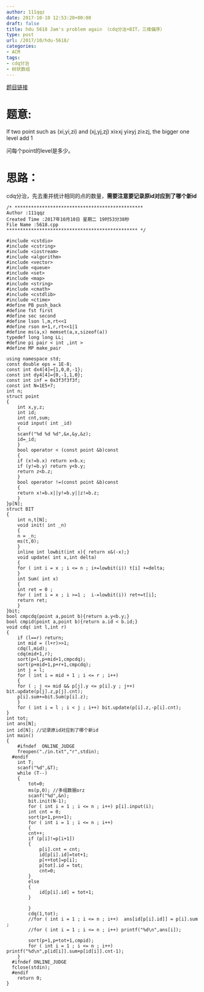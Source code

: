 ```yaml
---
author: 111qqz
date: 2017-10-10 12:53:20+00:00
draft: false
title: hdu 5618 Jam's problem again （cdq分治+BIT，三维偏序）
type: post
url: /2017/10/hdu-5618/
categories:
- ACM
tags:
- cdq分治
- 树状数组
---
```


[题目链接](http://acm.split.hdu.edu.cn/showproblem.php?pid=5618)



# 题意:



If two point such as (xi,yi,zi) and (xj,yj,zj) xi≥xj yi≥yj zi≥zj, the bigger one level add 1

问每个point的level是多少。



# 思路：



cdq分治，先去重并统计相同的点的数量，**需要注意要记录原id对应到了哪个新id**


    
    /* ***********************************************
    Author :111qqz
    Created Time :2017年10月10日 星期二 19时53分38秒
    File Name :5618.cpp
    ************************************************ */
    
    #include <cstdio>
    #include <cstring>
    #include <iostream>
    #include <algorithm>
    #include <vector>
    #include <queue>
    #include <set>
    #include <map>
    #include <string>
    #include <cmath>
    #include <cstdlib>
    #include <ctime>
    #define PB push_back
    #define fst first
    #define sec second
    #define lson l,m,rt<<1
    #define rson m+1,r,rt<<1|1
    #define ms(a,x) memset(a,x,sizeof(a))
    typedef long long LL;
    #define pi pair < int ,int >
    #define MP make_pair
    
    using namespace std;
    const double eps = 1E-8;
    const int dx4[4]={1,0,0,-1};
    const int dy4[4]={0,-1,1,0};
    const int inf = 0x3f3f3f3f;
    const int N=1E5+7;
    int n;
    struct point
    {
        int x,y,z;
        int id;
        int cnt,sum;
        void input( int _id)
        {
        scanf("%d %d %d",&x,&y,&z);
        id=_id;
        }
        bool operator < (const point &b)const
        {
        if (x!=b.x) return x<b.x;
        if (y!=b.y) return y<b.y;
        return z<b.z;
        }
        bool operator !=(const point &b)const
        {
        return x!=b.x||y!=b.y||z!=b.z;
        }
    }p[N];
    struct BIT
    {
        int n,t[N];
        void init( int _n)
        {
        n = _n;
        ms(t,0);
        }
        inline int lowbit(int x){ return x&(-x);}
        void update( int x,int delta)
        {
        for ( int i = x ; i <= n ; i+=lowbit(i)) t[i] +=delta;
        }
        int Sum( int x)
        {
        int ret = 0 ;
        for ( int i = x ; i >=1 ;  i-=lowbit(i)) ret+=t[i];
        return ret;
        }
    }bit;
    bool cmpcdq(point a,point b){return a.y<b.y;}
    bool cmpid(point a,point b){return a.id < b.id;}
    void cdq( int l,int r)
    {
        if (l==r) return;
        int mid = (l+r)>>1;
        cdq(l,mid);
        cdq(mid+1,r);
        sort(p+l,p+mid+1,cmpcdq);
        sort(p+mid+1,p+r+1,cmpcdq);
        int j = l;
        for ( int i = mid + 1 ; i <= r ; i++)
        {
        for ( ; j <= mid && p[j].y <= p[i].y ; j++) bit.update(p[j].z,p[j].cnt);
        p[i].sum+=bit.Sum(p[i].z);
        }
        for ( int i = l ; i < j ; i++) bit.update(p[i].z,-p[i].cnt);
    }
    int tot;
    int ans[N];
    int id[N]; //记录原id对应到了哪个新id
    int main()
    {
        #ifndef  ONLINE_JUDGE 
        freopen("./in.txt","r",stdin);
      #endif
        int T;
        scanf("%d",&T);
        while (T--)
        {
            tot=0;
            ms(p,0); //多组数据orz
            scanf("%d",&n);
            bit.init(N-1);
            for ( int i = 1 ; i <= n ; i++) p[i].input(i);
            int cnt = 0;
            sort(p+1,p+n+1);
            for ( int i = 1 ; i <= n ; i++)
            {
            cnt++;
            if (p[i]!=p[i+1])
            {
                p[i].cnt = cnt;
                id[p[i].id]=tot+1;
                p[++tot]=p[i];
                p[tot].id = tot;
                cnt=0;
            }
            else
            {
                id[p[i].id] = tot+1;
            }
    
            }
            cdq(1,tot);
            //for ( int i = 1 ; i <= n ; i++)  ans[id[p[i].id]] = p[i].sum ;
            //for ( int i = 1 ; i <= n ; i++) printf("%d\n",ans[i]);
            
            sort(p+1,p+tot+1,cmpid);
            for ( int i = 1 ; i <= n ; i++) printf("%d\n",p[id[i]].sum+p[id[i]].cnt-1);
        }
      #ifndef ONLINE_JUDGE  
      fclose(stdin);
      #endif
        return 0;
    }
    




